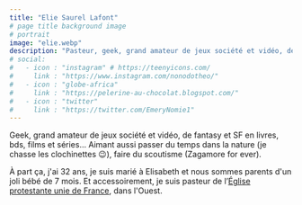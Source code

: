 ```yaml
---
title: "Elie Saurel Lafont"
# page title background image
# portrait
image: "elie.webp"
description: "Pasteur, geek, grand amateur de jeux société et vidéo, de fantasy et SF en livres, bds, films et séries."
# social:
#   - icon : "instagram" # https://teenyicons.com/
#     link : "https://www.instagram.com/nonodotheo/"
#   - icon : "globe-africa"
#     link : "https://pelerine-au-chocolat.blogspot.com/"
#   - icon : "twitter"
#     link : "https://twitter.com/EmeryNomie1"
---
```


Geek, grand amateur de jeux société et vidéo, de fantasy et SF en livres, bds, films et séries… Aimant aussi passer du temps dans la nature (je chasse les clochinettes 😉), faire du scoutisme (Zagamore for ever).

À part ça, j'ai 32 ans, je suis marié à Elisabeth et nous sommes parents d'un joli bébé de 7 mois. Et accessoirement, je suis pasteur de l’[Église protestante unie de France](https://www.eglise-protestante-unie.fr/), dans l'Ouest.